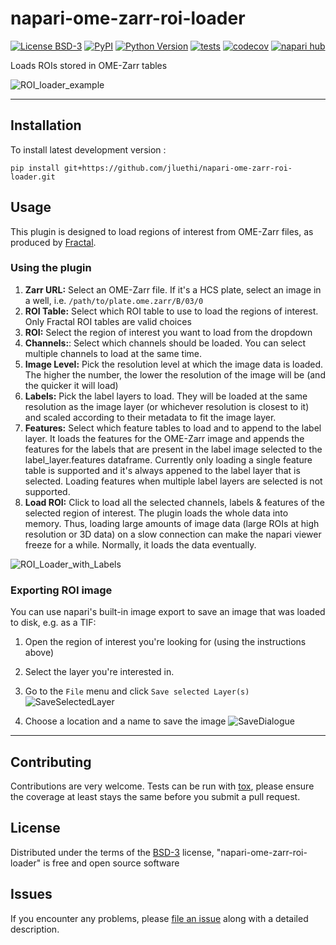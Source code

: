 # napari-ome-zarr-roi-loader

[![License BSD-3](https://img.shields.io/pypi/l/napari-ome-zarr-roi-loader.svg?color=green)](https://github.com/jluethi/napari-ome-zarr-roi-loader/raw/main/LICENSE)
[![PyPI](https://img.shields.io/pypi/v/napari-ome-zarr-roi-loader.svg?color=green)](https://pypi.org/project/napari-ome-zarr-roi-loader)
[![Python Version](https://img.shields.io/pypi/pyversions/napari-ome-zarr-roi-loader.svg?color=green)](https://python.org)
[![tests](https://github.com/jluethi/napari-ome-zarr-roi-loader/workflows/tests/badge.svg)](https://github.com/jluethi/napari-ome-zarr-roi-loader/actions)
[![codecov](https://codecov.io/gh/jluethi/napari-ome-zarr-roi-loader/branch/main/graph/badge.svg)](https://codecov.io/gh/jluethi/napari-ome-zarr-roi-loader)
[![napari hub](https://img.shields.io/endpoint?url=https://api.napari-hub.org/shields/napari-ome-zarr-roi-loader)](https://napari-hub.org/plugins/napari-ome-zarr-roi-loader)

Loads ROIs stored in OME-Zarr tables


![ROI_loader_example](https://user-images.githubusercontent.com/18033446/234389807-c2af9214-9742-4acb-91c1-bfb9c27f6fa2.jpg)


----------------------------------

## Installation

To install latest development version :

    pip install git+https://github.com/jluethi/napari-ome-zarr-roi-loader.git


## Usage

This plugin is designed to load regions of interest from OME-Zarr files, as produced by [Fractal](https://fractal-analytics-platform.github.io).

### Using the plugin
1. **Zarr URL:** Select an OME-Zarr file. If it's a HCS plate, select an image in a well, i.e. `/path/to/plate.ome.zarr/B/03/0`
2. **ROI Table:** Select which ROI table to use to load the regions of interest. Only Fractal ROI tables are valid choices
3. **ROI:** Select the region of interest you want to load from the dropdown
4. **Channels:**: Select which channels should be loaded. You can select multiple channels to load at the same time.
5. **Image Level:** Pick the resolution level at which the image data is loaded. The higher the number, the lower the resolution of the image will be (and the quicker it will load)
6. **Labels:** Pick the label layers to load. They will be loaded at the same resolution as the image layer (or whichever resolution is closest to it) and scaled according to their metadata to fit the image layer.
7. **Features:** Select which feature tables to load and to append to the label layer. It loads the features for the OME-Zarr image and appends the features for the labels that are present in the label image selected to the label_layer.features dataframe. Currently only loading a single feature table is supported and it's always appened to the label layer that is selected. Loading features when multiple label layers are selected is not supported.
8. **Load ROI:** Click to load all the selected channels, labels & features of the selected region of interest. The plugin loads the whole data into memory. Thus, loading large amounts of image data (large ROIs at high resolution or 3D data) on a slow connection can make the napari viewer freeze for a while. Normally, it loads the data eventually.

![ROI_Loader_with_Labels](https://user-images.githubusercontent.com/18033446/234390387-e9880009-ee33-4ef3-9b10-7ebd29713fa5.jpg)


### Exporting ROI image
You can use napari's built-in image export to save an image that was loaded to disk, e.g. as a TIF:
1. Open the region of interest you're looking for (using the instructions above)
2. Select the layer you're interested in.
3. Go to the `File` menu and click `Save selected Layer(s)`
![SaveSelectedLayer](https://user-images.githubusercontent.com/18033446/234390405-a2d6be02-d78e-414d-8376-46846d7828f3.jpg)

4. Choose a location and a name to save the image
![SaveDialogue](https://user-images.githubusercontent.com/18033446/234390414-2bf950a3-8c13-452f-b18e-a9f5acc0f6b9.jpg)

----------------------------------

## Contributing

Contributions are very welcome. Tests can be run with [tox], please ensure
the coverage at least stays the same before you submit a pull request.

## License

Distributed under the terms of the [BSD-3] license,
"napari-ome-zarr-roi-loader" is free and open source software

## Issues

If you encounter any problems, please [file an issue] along with a detailed description.

[napari]: https://github.com/napari/napari
[Cookiecutter]: https://github.com/audreyr/cookiecutter
[@napari]: https://github.com/napari
[MIT]: http://opensource.org/licenses/MIT
[BSD-3]: http://opensource.org/licenses/BSD-3-Clause
[GNU GPL v3.0]: http://www.gnu.org/licenses/gpl-3.0.txt
[GNU LGPL v3.0]: http://www.gnu.org/licenses/lgpl-3.0.txt
[Apache Software License 2.0]: http://www.apache.org/licenses/LICENSE-2.0
[Mozilla Public License 2.0]: https://www.mozilla.org/media/MPL/2.0/index.txt
[cookiecutter-napari-plugin]: https://github.com/napari/cookiecutter-napari-plugin

[file an issue]: https://github.com/jluethi/napari-ome-zarr-roi-loader/issues

[napari]: https://github.com/napari/napari
[tox]: https://tox.readthedocs.io/en/latest/
[pip]: https://pypi.org/project/pip/
[PyPI]: https://pypi.org/
